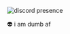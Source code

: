 ![discord presence](https://discord-readme-badge.vercel.app/api?id=333719088247603202)

👽 i am dumb af
